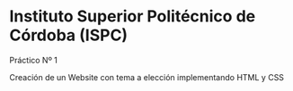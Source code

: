 # Instituto Superior Politécnico de Córdoba (ISPC)

Práctico Nº 1

Creación de un Website con tema a elección implementando HTML y CSS
